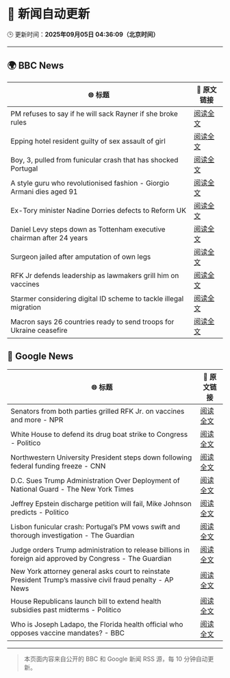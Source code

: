 # 🧠 新闻自动更新

🕒 更新时间：**2025年09月05日 04:36:09（北京时间）**

---

## 🌍 BBC News

| 🌐 标题 | 🔗 原文链接 |
|--------|-------------|
| PM refuses to say if he will sack Rayner if she broke rules | [阅读全文](https://www.bbc.com/news/articles/ce321d2n45vo?at_medium=RSS&at_campaign=rss) |
| Epping hotel resident guilty of sex assault of girl | [阅读全文](https://www.bbc.com/news/articles/cde3w04jwjzo?at_medium=RSS&at_campaign=rss) |
| Boy, 3, pulled from funicular crash that has shocked Portugal | [阅读全文](https://www.bbc.com/news/articles/cgrqj7ydr0ko?at_medium=RSS&at_campaign=rss) |
| A style guru who revolutionised fashion - Giorgio Armani dies aged 91 | [阅读全文](https://www.bbc.com/news/articles/c90z02n04nwo?at_medium=RSS&at_campaign=rss) |
| Ex-Tory minister Nadine Dorries defects to Reform UK | [阅读全文](https://www.bbc.com/news/articles/cj9zld87y1go?at_medium=RSS&at_campaign=rss) |
| Daniel Levy steps down as Tottenham executive chairman after 24 years | [阅读全文](https://www.bbc.com/sport/football/articles/c9qng2rj38do?at_medium=RSS&at_campaign=rss) |
| Surgeon jailed after amputation of own legs | [阅读全文](https://www.bbc.com/news/articles/c5yvpx20le2o?at_medium=RSS&at_campaign=rss) |
| RFK Jr defends leadership as lawmakers grill him on vaccines | [阅读全文](https://www.bbc.com/news/articles/cn4l7p771m4o?at_medium=RSS&at_campaign=rss) |
| Starmer considering digital ID scheme to tackle illegal migration | [阅读全文](https://www.bbc.com/news/articles/c5y5379djl3o?at_medium=RSS&at_campaign=rss) |
| Macron says 26 countries ready to send troops for Ukraine ceasefire | [阅读全文](https://www.bbc.com/news/articles/czxwl15w2qko?at_medium=RSS&at_campaign=rss) |

## 📰 Google News

| 🌐 标题 | 🔗 原文链接 |
|--------|-------------|
| Senators from both parties grilled RFK Jr. on vaccines and more - NPR | [阅读全文](https://news.google.com/rss/articles/CBMirwFBVV95cUxPMGNBS0ZDUWgyT3BiV0RhMjFZWmNHNzJQYS1ZYXFLY0Vhdnp4VzJuN2ZmZFdVT0tZUi05cUY5cGNBLVNXVGM4YUNPUVgyNXA5eE9Ub3R6ZUoyYTRidUVBQjFudXFoZzVYa2tXaVo0Qzd6ZVlwSXhPcy0xSzJ3VGpsRDdpTXZXeDk5Vk0wQW15YUpiVFZrVk1lc24zM2ZtczN3WDJ2c0FWVkRRYkZHNVdR?oc=5) |
| White House to defend its drug boat strike to Congress - Politico | [阅读全文](https://news.google.com/rss/articles/CBMilAFBVV95cUxOYzJvbTNIdW1TbXFBdGhTdDUwb1g4Tkowc05QbmEwdlVtTDg5Y2ZCM29LZVpRVXJRMWtMZ0JIcHdpbjNiVkxOSU1VRk9BVzJVWUQzSUxSNGt0RTF1Ym9pNXVCbm0zak1BQWd1YkMyeHZWRUV5eVNxeUc1Y0k5ek82MjUwczA2bHo1REtSZWttV25ob1BS?oc=5) |
| Northwestern University President steps down following federal funding freeze - CNN | [阅读全文](https://news.google.com/rss/articles/CBMihAFBVV95cUxOS0FHaGdLV0dhdDZVMW5QNk5kYlZldkE2SnJPQkhmSW1URUFuT1h0WEtsTi1PT25WMTU3TkREVmVVVU1EU1BfMV9yTGh4UUd3QklQMVE4RElIdGQ0T3NpdTJ4TW5uZkhCblFQTGtONjFFOUNnX2lPaTdraFBHamhsOG9La0Q?oc=5) |
| D.C. Sues Trump Administration Over Deployment of National Guard - The New York Times | [阅读全文](https://news.google.com/rss/articles/CBMie0FVX3lxTE5sR2d0ckpLVndfN1lneEI3WGMtaFVmc0tYa0d5XzNPY2tndDFmeHBROTdKTDN3LUVhSGJSVUlta294anFNLWp6bHlLRVFaZTc1UnQ5M1FaZEZNVzhFMDBpWC0zV0dDWkN6TTBEYjB6Q3NCTXMyaTRXUVhBUQ?oc=5) |
| Jeffrey Epstein discharge petition will fail, Mike Johnson predicts - Politico | [阅读全文](https://news.google.com/rss/articles/CBMirwFBVV95cUxOZkUtSGlYU3VvZ1IxTDVTTlhUcXpTdkxiOXRDR3N0T0xVQVdIZFNRMVJCejhuQVZPd3J0S1FnNExWRTdDZm0tdkltVFFOaEJFQ3BVZVNyMDYzSk1CbHFLa2Z1Rjd0blIzZjJkNVI0d1dGWmNvSkFLbmpONTVMOFhwVVcwSlRVb01Sd3llb29uZkpFei1fVmlIUlZfQ1ZTRHBHbGkwb3h1MHctRUN2ZnpR?oc=5) |
| Lisbon funicular crash: Portugal’s PM vows swift and thorough investigation - The Guardian | [阅读全文](https://news.google.com/rss/articles/CBMirgFBVV95cUxNamZNSFk1dHJTeVFyV2FNM29lUDUyYm5WTjRjWGJsbUZBVTRSeFZ1WDhqalFDX0oyaWhZYVAya0huRG1uamFNR3R0ZXluZG04bHI2ZUZ0UVFhX2pGUjJxYWlwbXB1clV3bVRBRmZia3RaVDBQWWZhRy0wd0NIV1J5WXl1X0I2UFpQa2tLVUJnV2Z5UWdRbEE1MjE5SUp0UXlfaUNyVHQ5amVsYm1NZWc?oc=5) |
| Judge orders Trump administration to release billions in foreign aid approved by Congress - The Guardian | [阅读全文](https://news.google.com/rss/articles/CBMihgFBVV95cUxQV0NiOHhKeUttMDNTZXFnM1VmUEdJRm5ILTRpeHd3RGZQMFVaeGRKVTF6ZTZ6T3FJU0VRazg0a1BBaXVfMW8wMzFHcjE4Wlk5NGhLa2VwTTljc2xnZlhocENZR1JsREpvZGttY1FleVpsTkZsWHNJaFdWbFNiT3Jzc3RDemF5Zw?oc=5) |
| New York attorney general asks court to reinstate President Trump’s massive civil fraud penalty - AP News | [阅读全文](https://news.google.com/rss/articles/CBMipwFBVV95cUxPV0p6ZExXSm9mM2otR24zRl9NTWQwN0FXN0JiZFJDeDVzU0dSdmZWR3Y4R09mS1ZfcThMYWxSVVZ5TVlNWV9tYnBkX1E2cmJhZ1RrWU5FcFlUTXIwVHVQYmJITktRZEgyYXZjZlVCVEJWek92ZGtWNC1BaG4yS0I1STMwVW1xdmI0bXlCbVd0YmpKZnJMN1dRTEUyLWxHQzJpOTAtX2pmMA?oc=5) |
| House Republicans launch bill to extend health subsidies past midterms - Politico | [阅读全文](https://news.google.com/rss/articles/CBMijAFBVV95cUxPUXdRUmdMaERKZjJ5Z3MyeXlPNkNNTTl2QTBuWnNaMURYamx4enF5Z2h2U3BnZFoxWURveUtaaTFoUG5KOTlMZUZycU9LWWRJZkpvaTFMVC1tRUFicmVpMmNVckxCSC1FWEhfRWdPdGFNNkRXaGdfYXI4ZVM4TUlIdW9xUVp4RklTMzB0MQ?oc=5) |
| Who is Joseph Ladapo, the Florida health official who opposes vaccine mandates? - BBC | [阅读全文](https://news.google.com/rss/articles/CBMiWkFVX3lxTE9UalY3WFdKYXI5ZUNWLTVOWVhLVkRlZGwyLTdBSXg5Zk0tMF8yOVBBLUJvM1VwRU9FNjRfODNtX2h5Q050Tk9uQ2lZYkJIcUV0RER6YzBIVWFLZ9IBX0FVX3lxTE5DQVpIUmxIX2tEYmluRE9kQmJOaWkwTHF3MUFvbW5CRnVzbFFQY25sRk43RDRKaHBVc1FCWm1OdFdGbTFaSldQV0tnR2hYcmo5RzJIdE5JakJQNm9pVzIw?oc=5) |

---
> 本页面内容来自公开的 BBC 和 Google 新闻 RSS 源，每 10 分钟自动更新。